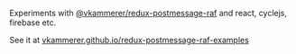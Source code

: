 Experiments with [@vkammerer/redux-postmessage-raf](https://github.com/vkammerer/redux-postmessage-raf) and react, cyclejs, firebase etc.   

See it at [vkammerer.github.io/redux-postmessage-raf-examples](https://vkammerer.github.io/redux-postmessage-raf-examples)
